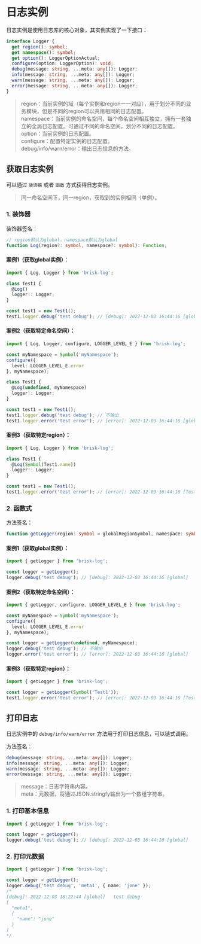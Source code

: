 # 日志实例

日志实例是使用日志库的核心对象，其实例实现了一下接口：

```ts
interface Logger {
  get region(): symbol;
  get namespace(): symbol;
  get option(): LoggerOptionActual;
  configure(option: LoggerOption): void;
  debug(message: string, ...meta: any[]): Logger;
  info(message: string, ...meta: any[]): Logger;
  warn(message: string, ...meta: any[]): Logger;
  error(message: string, ...meta: any[]): Logger;
}
```

> region：当前实例的域（每个实例和region一一对应），用于划分不同的业务模块，但是不同的region可以共用相同的日志配置。  
> namespace：当前实例的命名空间，每个命名空间相互独立，拥有一套独立的全局日志配置。可通过不同的命名空间，划分不同的日志配置。  
> option：当前实例的日志配置。  
> configure：配置特定实例的日志配置。  
> debug/info/warn/error：输出日志信息的方法。   

## 获取日志实例

可以通过 `装饰器` 或者 `函数` 方式获得日志实例。

> 同一命名空间下，同一region，获取到的实例相同（单例）。

### 1. 装饰器

装饰器签名：
```ts
// region默认为global，namespace默认为global
function Log(region?: symbol, namespace?: symbol): Function;
```

#### 案例1（获取global实例）：

```ts
import { Log, Logger } from 'brisk-log';

class Test1 {
  @Log()
  logger!: Logger;
}

const test1 = new Test1();
test1.logger.debug('test debug'); // [debug]: 2022-12-03 16:44:16 [global]    test debug
```

#### 案例2（获取特定命名空间）：

```ts
import { Log, Logger, configure, LOGGER_LEVEL_E } from 'brisk-log';

const myNamespace = Symbol('myNamespace');
configure({
  level: LOGGER_LEVEL_E.error
}, myNamespace);

class Test1 {
  @Log(undefined, myNamespace)
  logger!: Logger;
}

const test1 = new Test1();
test1.logger.debug('test debug'); // 不输出
test1.logger.error('test error'); // [error]: 2022-12-03 16:44:16 [global]    test error
```

#### 案例3（获取特定region）：

```ts
import { Log, Logger } from 'brisk-log';

class Test1 {
  @Log(Symbol(Test1.name))
  logger!: Logger;
}

const test1 = new Test1();
test1.logger.error('test error'); // [error]: 2022-12-03 16:44:16 [Test1]    test error
```

### 2. 函数式

方法签名：
```ts
function getLogger(region: symbol = globalRegionSymbol, namespace: symbol = globalNamespaceSymbol): Logger;
```

#### 案例1（获取global实例）：

```ts
import { getLogger } from 'brisk-log';

const logger = getLogger();
logger.debug('test debug'); // [debug]: 2022-12-03 16:44:16 [global]    test debug
```

#### 案例2（获取特定命名空间）：

```ts
import { getLogger, configure, LOGGER_LEVEL_E } from 'brisk-log';

const myNamespace = Symbol('myNamespace');
configure({
  level: LOGGER_LEVEL_E.error
}, myNamespace);

const logger = getLogger(undefined, myNamespace);
logger.debug('test debug'); // 不输出
logger.error('test error'); // [error]: 2022-12-03 16:44:16 [global]    test error
```

#### 案例3（获取特定region）：

```ts
import { getLogger } from 'brisk-log';

const logger = getLogger(Symbol('Test1'));
test1.logger.error('test error'); // [error]: 2022-12-03 16:44:16 [Test1]    test error
```

## 打印日志

日志实例中的 `debug/info/warn/error` 方法用于打印日志信息，可以链式调用。

方法签名：

```ts
debug(message: string, ...meta: any[]): Logger;
info(message: string, ...meta: any[]): Logger;
warn(message: string, ...meta: any[]): Logger;
error(message: string, ...meta: any[]): Logger;
```

> message：日志字符串内容。  
> meta：元数据，将通过JSON.stringfy输出为一个数组字符串。   

### 1. 打印基本信息

```ts
import { getLogger } from 'brisk-log';

const logger = getLogger();
logger.debug('test debug'); // [debug]: 2022-12-03 16:44:16 [global]    test debug
```

### 2. 打印元数据

```ts
import { getLogger } from 'brisk-log';

const logger = getLogger();
logger.debug('test debug', 'meta1', { name: 'jone' });
/* 
[debug]: 2022-12-03 18:22:44 [global]   test debug
[
  "meta1",
  {
    "name": "jone"
  }
]
*/
```